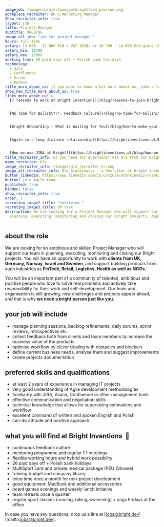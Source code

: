 ```yaml
---
imagejob: /images/projectmanagerbrightteam_passion.png
workplace_recruiter: HR & Marketing Manager
Show_recruiter_info: true
layout: job
title: Project Manager
subtitle: ONGOING
image-alt-job: "job for project manager "
hours: full-time
salary: 13 000 - 17 000 PLN + VAT (B2B) or 10 700 - 14 000 PLN gross (UoP)
salary_min: 10700
salary_max: 17000
working time: 26 paid days off + Polish bank holidays
technology:
  - Jira
  - Confluence
  - Scrum
  - Kanban
title_more_about_us: if you want to know a bit more about us, take a look below 🙋🏻‍♀️🙋🏻‍♂️
show_new_title_more_about_us: true
links_more_about_us: >-
  [7 reasons to work at Bright Inventions](/blog/reasons-to-join-bright)


  [No Time for Bullsh\*\*. Feedback Culture](/blog/no-time-for-bullshit-feedback-culture/)


  [Bright Onboarding - What Is Waiting for You](/blog/how-to-make-your-onboarding-bright)


  [Agile in a long-distance relationship](https://brightinventions.pl/blog/agile-in-a-long-distance-relationship/)


  [How we use JIRA at Bright?](https://brightinventions.pl/blog/how-we-use-jira-at-bright/)
title_recruiter_info: Do you have any questions? Ask Ula from our Bright team!
name_recruiter: Ula
image_recruiter_info: /images/ula_recruiter_hr.png
image_alt_recruiter_info: Ula Stankiewicz - a Recruiter at Bright Inventions
button_linkedin: https://www.linkedin.com/in/urszula-stankiewicz-rusek/
button: join Agile team
published: true
hidden: false 
show_recruiter_info: true
order: 5
recruting_image2_title: "interview "
recruting_image3_title: PM task
description: We are looking for a Project Manager who will support our team in
  planning, executing, monitoring and closing our Bright projects. Apply!
---
```

## **about the role**

We are looking for an ambitious and skilled Project Manager who will support our team in planning, executing, monitoring and closing our Bright projects. You will have an opportunity to work with **clients from UK, Germany, Norway, Israel and Sweden**, and support building products from such industries as **FinTech, Retail, Logistics, Health as well as NGOs.**

You will be an important part of a community of talented, ambitious and positive people who love to solve real problems and actively take responsibility for their work and self-development. Our team and organisation is still growing, new challenges and projects appear ahead, and that is why **we need a bright person just like you.** 

## **your job will include**

* manage planning sessions, backlog refinements, daily scrums, sprint reviews, retrospectives etc.
* collect feedback both from clients and  team members to increase the business value of the products
* optimise workflow by clever dealing with obstacles and blockers
* define current business needs, analyse them and suggest improvements 
* create projects documentation

## **preferred skills and qualifications**

* at least 2 years of experience in managing IT projects
* very good understanding of Agile development methodologies  
* familiarity with JIRA, Asana, Confluence or other management tools 
* effective communication and negotiation skills 
* technical knowledge that allows for supervising estimations and workflow 
* excellent command of written and spoken English and Polish
* can-do attitude and positive approach 

## **what you will find at Bright Inventions**  **🧡**

* continuous feedback culture 
* mentoring programme and regular 1:1 meetings
* flexible working hours and hybrid work possibility
* 26 paid days off + Polish bank holidays
* MultiSport card and private medical package (PZU Zdrowie) 
* training budget and company library  
* extra time once a month for non-project development  
* good equipment: MacBook and additional accessories
* board games evenings and weekly lunch initiative 
* team retreats once a quarter
* regular sport classes (running, biking, swimming) + yoga Fridays at the office 

In case you have any questions, drop us a line at [jobs@bright.dev] (mailto:jobs@bright.dev).
